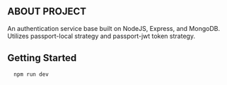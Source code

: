 ## ABOUT PROJECT

An authentication service base built on NodeJS, Express, and MongoDB. 
Utilizes passport-local strategy and passport-jwt token strategy. 

## Getting Started
```bash
  npm run dev
```
